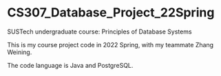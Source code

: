 # CS307_Database_Project_22Spring
SUSTech undergraduate course: Principles of Database Systems

This is my course project code in 2022 Spring, with my teammate Zhang Weining.

The code language is Java and PostgreSQL.
